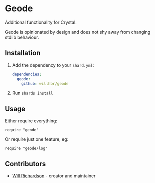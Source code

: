 # Geode

Additional functionality for Crystal.

Geode is opinionated by design and does not shy away from changing stdlib behaviour.

## Installation

1. Add the dependency to your `shard.yml`:

   ```yaml
   dependencies:
     geode:
       github: willhbr/geode
   ```

2. Run `shards install`

## Usage

Either require everything:

```crystal
require "geode"
```

Or require just one feature, eg:

```crystal
require "geode/log"
```

## Contributors

- [Will Richardson](https://github.com/willhbr) - creator and maintainer
